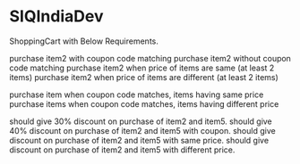 # SIQIndiaDev

ShoppingCart with Below Requirements.

purchase item2 with coupon code matching 
purchase item2 without coupon code matching 
purchase item2 when price of items are same (at least 2 items) 
purchase item2 when price of items are different (at least 2 items) 

purchase item when coupon code matches, items having same price
purchase items when coupon code matches, items having different price 

should give 30% discount on purchase of item2 and item5.
should give 40% discount on purchase of item2 and item5 with coupon.
should give discount on purchase of item2 and item5 with same price.
should give discount on purchase of item2 and item5 with different price.
